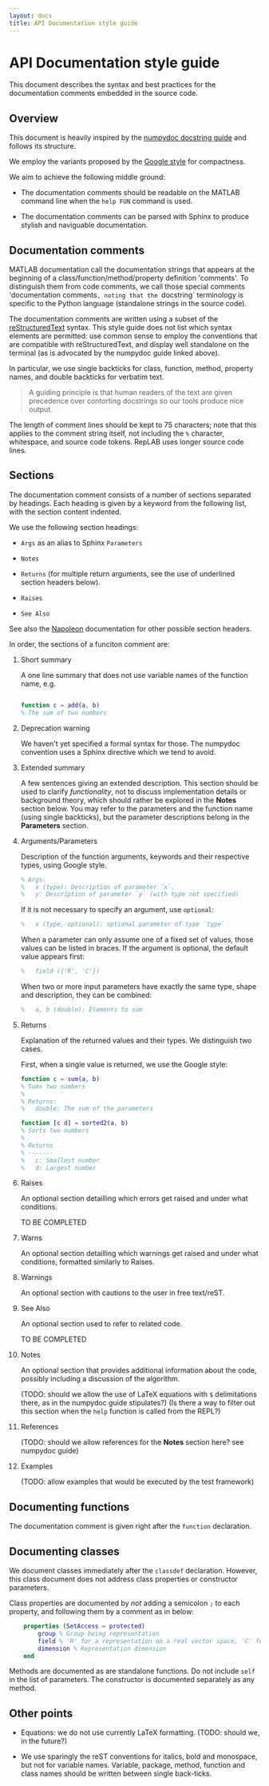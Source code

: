 ```yaml
---
layout: docs
title: API Documentation style guide
---
```


# API Documentation style guide

This document describes the syntax and best practices for the documentation comments embedded in the source code. 

## Overview

This document is heavily inspired by the [numpydoc docstring guide](https://numpydoc.readthedocs.io/en/latest/format.html#docstring-standard) and follows its structure. 

We employ the variants proposed by the [Google style](https://sphinxcontrib-napoleon.readthedocs.io/en/latest/example_google.html) for compactness.

We aim to achieve the following middle ground:

- The documentation comments should be readable on the MATLAB command line when the `help FUN` command is used.

- The documentation comments can be parsed with Sphinx to produce stylish and naviguable documentation.

## Documentation comments

MATLAB documentation call the documentation strings that appears at the beginning of a class/function/method/property definition 'comments'. To distinguish them from code comments, we call those special comments 'documentation comments`, noting that the `docstring` terminology is specific to the Python language (standalone strings in the source code).

The documentation comments are written using a subset of the [reStructuredText](http://docutils.sourceforge.net/rst.html) syntax. This style guide does not list which syntax elements are permitted: use common sense to employ the conventions that are compatible with reStructuredText, and display well standalone on the terminal (as is advocated by the numpydoc guide linked above).

In particular, we use single backticks for class, function, method, property names, and double backticks for verbatim text.

> A guiding principle is that human readers of the text are given precedence over contorting docstrings so our tools produce nice output.

The length of comment lines should be kept to 75 characters; note that this applies to the comment string itself, not including the `%` character, whitespace, and source code tokens. RepLAB uses longer source code lines.

## Sections

The documentation comment consists of a number of sections separated by headings. Each heading is given by a keyword from the following list, with the section content indented.

We use the following section headings:

- `Args` as an alias to Sphinx `Parameters`

- `Notes`

- `Returns` (for multiple return arguments, see the use of underlined section headers below).

- `Raises`

- `See Also`

See also the [Napoleon](https://www.sphinx-doc.org/en/master/usage/extensions/napoleon.html) documentation for other possible section headers.

In order, the sections of a funciton comment are:

1. Short summary
   
   A one line summary that does not use variable names of the function name, e.g.
   
   ```matlab
   
   function c = add(a, b)
   % The sum of two numbers
   ```

2. Deprecation warning

   We haven't yet specified a formal syntax for those. The numpydoc convention uses a Sphinx directive which we tend to avoid.
   
3. Extended summary

	A few sentences giving an extended description. This section should be used to clarify *functionality*, not to discuss implementation details or background theory, which should rather be explored in the **Notes** section below. You may refer to the parameters and the function name (using single backticks), but the parameter descriptions belong in the **Parameters** section.
	
4. Arguments/Parameters

   Description of the function arguments, keywords and their respective types, using Google style.
   
   ```matlab
   % Args:
   %   x (type): Description of parameter `x`.
   %   y: Description of parameter `y` (with type not specified)
	```

	If it is not necessary to specify an argument, use `optional`:
	
	```matlab
	%   x (type, optional): optional parameter of type `type`
	```
	
	When a parameter can only assume one of a fixed set of values, those values can be listed in braces. If the argument is optional, the default value appears first:
	
	```matlab
	%   field ({'R', 'C'})
    ```
	
	When two or more input parameters have exactly the same type, shape and description, they can be combined:
	
	```matlab
	%   a, b (double): Elements to sum
	```
	
5. Returns

   Explanation of the returned values and their types. We distinguish two cases.
   
   First, when a single value is returned, we use the Google style:
   
   ```matlab
   function c = sum(a, b)
   % Sums two numbers
   %
   % Returns:
   %   double: The sum of the parameters
   ```
   
   
   ```matlab
   function [c d] = sorted2(a, b)
   % Sorts two numbers
   %
   % Returns
   % -------
   %   c: Smallest number
   %   d: Largest number
   ```
   
6. Raises

	An optional section detailling which errors get raised and under what conditions.
	
	TO BE COMPLETED
	
7. Warns

	An optional section detailling which warnings get raised and under what conditions, formatted similarly to Raises.
	
8. Warnings

	An optional section with cautions to the user in free text/reST.
	
9. See Also

	An optional section used to refer to related code.
	
	TO BE COMPLETED
	
10. Notes

	An optional section that provides additional information about the code, possibly including a discussion of the
	algorithm.
	
	(TODO: should we allow the use of LaTeX equations with `$` delimitations there, as in the numpydoc guide stipulates?)
	(Is there a way to filter out this section when the `help` function is called from the REPL?)
	
11. References

    (TODO: should we allow references for the **Notes** section here? see numpydoc guide)

12. Examples

	(TODO: allow examples that would be executed by the test framework)

## Documenting functions

The documentation comment is given right after the `function` declaration.

## Documenting classes

We document classes immediately after the `classdef` declaration. However, this class document does not address class properties or constructor parameters.

Class properties are documented by *not* adding a semicolon `;` to each property, and following them by a comment as in below:

```matlab
    properties (SetAccess = protected)
        group % Group being representation
        field % 'R' for a representation on a real vector space, 'C' for a representation on a complex vector space
        dimension % Representation dimension
    end
```

Methods are documented as are standalone functions. Do not include `self` in the list of parameters. The constructor is documented separately as any method.

## Other points

- Equations: we do not use currently LaTeX formatting. (TODO: should we, in the future?)

- We use sparingly the reST conventions for italics, bold and monospace, but not for variable names. Variable, package, method, function and class names should be written between single back-ticks.
